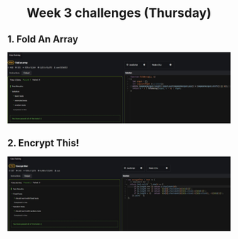 <h1 align="center">Week 3 challenges (Thursday)</h1>

## 1. Fold An Array 

![alt text](/src/technologies/week3/Thursday/Fold_an_Array.jpg "Fold an array")

## 2. Encrypt This! 

![alt text](/src/technologies/week3/Thursday/Encrypt_this.jpg "Encrypt this")
